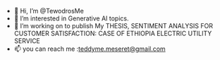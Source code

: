 - 👋 Hi, I’m @TewodrosMe
- 👀 I’m interested in Generative AI topics.
- 🌱 I’m working on to publish My THESIS, SENTIMENT ANALYSIS FOR CUSTOMER SATISFACTION: CASE 
OF ETHIOPIA ELECTRIC UTILITY SERVICE 
- 📫 you can reach me :teddyme.meseret@gmail.com

<!---
TewodrosMe/TewodrosMe is a ✨ special ✨ repository because its `README.md` (this file) appears on your GitHub profile.
You can click the Preview link to take a look at your changes.
--->
